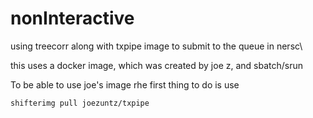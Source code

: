 # nonInteractive
using treecorr along with txpipe image to submit to the queue in nersc\\

this uses a docker image, which was created by joe z, and sbatch/srun

To be able to use joe's image rhe first thing to do is use
  
    shifterimg pull joezuntz/txpipe
    
